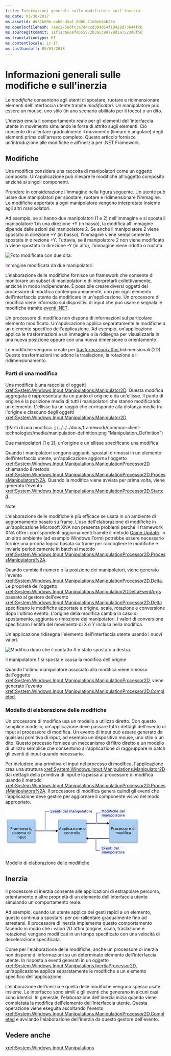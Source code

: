 ```yaml
---
title: Informazioni generali sulle modifiche e sull'inerzia
ms.date: 03/30/2017
ms.assetid: dd31b89b-eab6-45a1-8d0b-11e0eb84b234
ms.openlocfilehash: 7aec2756bfc3a7d4ccd394d54f19428d73b44fcb
ms.sourcegitcommit: 11f11ca6cefe555972b3a5c99729d1a7523d8f50
ms.translationtype: HT
ms.contentlocale: it-IT
ms.lasthandoff: 05/03/2018
---
```

# <a name="manipulations-and-inertia-overview"></a>Informazioni generali sulle modifiche e sull'inerzia
Le *modifiche* consentono agli utenti di spostare, ruotare e ridimensionare elementi dell'interfaccia utente tramite *modificatori*. Un manipolatore può essere un mouse, uno stilo (in uno scenario abilitato per il tocco) o un dito.  
  
 L'*inerzia* emula il comportamento reale per gli elementi dell'interfaccia utente in movimento simulando le forze di attrito sugli elementi. Ciò consente di rallentare gradualmente il movimento (lineare e angolare) degli elementi prima dell'arresto completo. Questo articolo fornisce un'introduzione alle modifiche e all'inerzia per .NET Framework.  
  
## <a name="manipulations"></a>Modifiche  
 Una modifica considera una raccolta di manipolatori come un oggetto composito. Un'applicazione può rilevare le modifiche all'oggetto composito anziché ai singoli componenti.  
  
 Prendere in considerazione l'immagine nella figura seguente. Un utente può usare due manipolatori per spostare, ruotare e ridimensionare l'immagine. Le modifiche apportate a ogni manipolatore vengono interpretate insieme agli altri manipolatori.  
  
 Ad esempio, se si hanno due manipolatori (1 e 2) nell'immagine e si sposta il manipolatore 1 in una direzione +Y (in basso), la modifica all'immagine dipende dalle azioni del manipolatore 2. Se anche il manipolatore 2 viene spostato in direzione +Y (in basso), l'immagine viene semplicemente spostata in direzione +Y. Tuttavia, se il manipolatore 2 non viene modificato o viene spostato in direzione -Y (in alto), l'immagine viene ridotta o ruotata.  
  
 ![Foto modificata con due dita.](../../../docs/framework/common-client-technologies/media/manipulation-resize.png "Manipulation_Resize")  
  
 Immagine modificata da due manipolatori  
  
 L'elaborazione delle modifiche fornisce un framework che consente di monitorare un subset di manipolatori e di interpretarli collettivamente, anziché in modo indipendente. È possibile creare diversi oggetti del processore di modifica contemporaneamente, uno per ogni elemento dell'interfaccia utente da modificare in un'applicazione. Un processore di modifica viene informato sui dispositivi di input che può usare e segnala le modifiche tramite [eventi .NET](http://msdn.microsoft.com/library/17sde2xt.aspx).  
  
 Un processore di modifica non dispone di informazioni sul particolare elemento modificato. Un'applicazione applica separatamente le modifiche a un elemento specifico dell'applicazione. Ad esempio, un'applicazione applica le trasformazioni a un'immagine o la ridisegna per visualizzarla in una nuova posizione oppure con una nuova dimensione o orientamento.  
  
 Le modifiche vengono create per [trasformazioni affini ](http://msdn.microsoft.com/library/ms533810\(VS.85\).aspx) bidimensionali (2D). Queste trasformazioni includono la traslazione, la rotazione e il ridimensionamento.  
  
### <a name="parts-of-a-manipulation"></a>Parti di una modifica  
 Una modifica è una raccolta di oggetti <xref:System.Windows.Input.Manipulations.Manipulator2D>. Questa modifica aggregata è rappresentata da un punto di origine e da un'ellisse. Il punto di origine è la posizione media di tutti i manipolatori che stanno modificando un elemento. L'ellisse ha un raggio che corrisponde alla distanza media tra l'origine e ciascuno degli oggetti <xref:System.Windows.Input.Manipulations.Manipulator2D>.  
  
 ![Parti di una modifica. ] (../../../docs/framework/common-client-technologies/media/manipulation-definition.png "Manipulation_Definition")  
  
 Due manipolatori (1 e 2), un'origine e un'ellisse specificano una modifica  
  
 Quando i manipolatori vengono aggiunti, spostati o rimossi in un elemento dell'interfaccia utente, un'applicazione aggiorna l'oggetto <xref:System.Windows.Input.Manipulations.ManipulationProcessor2D> chiamando il metodo <xref:System.Windows.Input.Manipulations.ManipulationProcessor2D.ProcessManipulators%2A>. Quando la modifica viene avviata per prima volta, viene generato l'evento <xref:System.Windows.Input.Manipulations.ManipulationProcessor2D.Started>.  
  
> [!NOTE]
>  L'elaborazione delle modifiche è più efficace se usata in un ambiente di aggiornamento basato su frame. L'uso dell'elaborazione di modifiche in un'applicazione Microsoft XNA non presenta problemi perché il framework XNA offre i corrispondenti aggiornamenti tramite il metodo [Game.Update](http://msdn.microsoft.com/library/microsoft.xna.framework.game.update.aspx). In un altro ambiente (ad esempio Windows Form) potrebbe essere necessario fornire una propria logica basata su frame per raccogliere le modifiche e inviarle periodicamente in batch al metodo <xref:System.Windows.Input.Manipulations.ManipulationProcessor2D.ProcessManipulators%2A>.  
  
 Quando cambia il numero o la posizione dei manipolatori, viene generato l'evento <xref:System.Windows.Input.Manipulations.ManipulationProcessor2D.Delta>. Le proprietà dell'oggetto <xref:System.Windows.Input.Manipulations.Manipulation2DDeltaEventArgs> passato al gestore dell'evento <xref:System.Windows.Input.Manipulations.ManipulationProcessor2D.Delta> specificano le modifiche apportate a origine, scala, rotazione e conversione dopo l'ultimo evento. L'origine della modifica cambia in caso di spostamento, aggiunta o rimozione dei manipolatori. I valori di conversione specificano l'entità del movimento di X o Y inclusa nella modifica.  
  
 Un'applicazione ridisegna l'elemento dell'interfaccia utente usando i nuovi valori.  
  
 ![Modifica dopo che il contatto A è stato spostato a destra.](../../../docs/framework/common-client-technologies/media/manipulation-changed.png "Manipulation_Changed")  
  
 Il manipolatore 1 si sposta e causa la modifica dell'origine  
  
 Quando l'ultimo manipolatore associato alla modifica viene rimosso dall'oggetto <xref:System.Windows.Input.Manipulations.ManipulationProcessor2D>, viene generato l'evento <xref:System.Windows.Input.Manipulations.ManipulationProcessor2D.Completed>.  
  
### <a name="the-manipulation-processing-model"></a>Modello di elaborazione delle modifiche  
 Un processore di modifica usa un modello a utilizzo diretto. Con questo semplice modello, un'applicazione deve passare tutti i dettagli dell'evento di input al processore di modifica. Un evento di input può essere generato da qualsiasi primitiva di input, ad esempio un dispositivo mouse, uno stilo o un dito. Questo processo fornisce un meccanismo di filtro diretto e un modello di utilizzo semplice che consentono all'applicazione di raggruppare in batch gli eventi di input quando necessario.  
  
 Per includere una primitiva di input nel processo di modifica, l'applicazione crea una struttura <xref:System.Windows.Input.Manipulations.Manipulator2D> dai dettagli della primitiva di input e la passa al processore di modifica usando il metodo <xref:System.Windows.Input.Manipulations.ManipulationProcessor2D.ProcessManipulators%2A>. Il processore di modifica genera quindi gli eventi che l'applicazione deve gestire per aggiornare il componente visivo nel modo appropriato.  
  
 ![Flusso di modifiche dirette&#45;modello d'uso.](../../../docs/framework/common-client-technologies/media/manipulation-flow.png "Manipulation_Flow")  
  
 Modello di elaborazione delle modifiche  
  
## <a name="inertia"></a>Inerzia  
 Il processore di inerzia consente alle applicazioni di estrapolare percorso, orientamento e altre proprietà di un elemento dell'interfaccia utente simulando un comportamento reale.  
  
 Ad esempio, quando un utente applica dei gesti rapidi a un elemento, questo continua a spostarsi per poi rallentare gradualmente fino ad arrestarsi. Il processore di inerzia implementa questo comportamento facendo in modo che i valori 2D affini (origine, scala, traslazione e rotazione) vengano modificati in un tempo specificato con una velocità di decelerazione specificata.  
  
 Come per l'elaborazione delle modifiche, anche un processore di inerzia non dispone di informazioni su un determinato elemento dell'interfaccia utente. In risposta a eventi generati in un oggetto <xref:System.Windows.Input.Manipulations.InertiaProcessor2D>, un'applicazione applica separatamente le modifiche a un elemento specifico dell'applicazione.  
  
 L'elaborazione dell'inerzia e quella delle modifiche vengono spesso usate insieme. Le interfacce sono simili e gli eventi che generano in alcuni casi sono identici. In generale, l'elaborazione dell'inerzia inizia quando viene completata la modifica dell'elemento dell'interfaccia utente. Questa operazione viene eseguita ascoltando l'evento <xref:System.Windows.Input.Manipulations.ManipulationProcessor2D.Completed> e avviando l'elaborazione dell'inerzia da questo gestore dell'evento.  
  
## <a name="see-also"></a>Vedere anche  
 <xref:System.Windows.Input.Manipulations>
